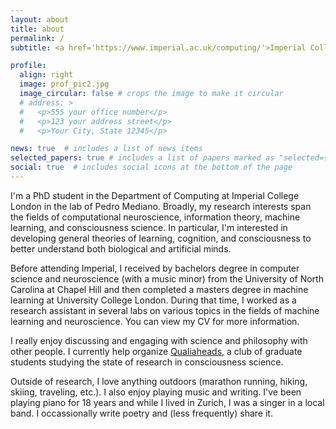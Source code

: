 ```yaml
---
layout: about
title: about
permalink: /
subtitle: <a href='https://www.imperial.ac.uk/computing/'>Imperial College London, Department of Computing</a> #<a href='#'>Affiliations</a>. Address. Contacts. Moto. Etc.

profile:
  align: right
  image: prof_pic2.jpg
  image_circular: false # crops the image to make it circular
  # address: >
  #   <p>555 your office number</p>
  #   <p>123 your address street</p>
  #   <p>Your City, State 12345</p>

news: true  # includes a list of news items
selected_papers: true # includes a list of papers marked as "selected={true}"
social: true  # includes social icons at the bottom of the page
---
```


<!-- I was born and raised in Columbus, Ohio. After enough time in the midwest, I did a bachelors degree in computer science and neuroscience (with a music minor) at the University of North Carolina at Chapel Hill. Deciding I wanted to pursue the field of AI more directly, I went on to do a masters degree in machine learning at University College London. During both degrees, I worked as a research assistant in several labs on various topics in the fields of machine learning and neuroscience. After finishing my masters, I worked as a research assistant at ETH Zurich for a year, studying the use of hypernetworks for meta-learning.  -->

I'm a PhD student in the Department of Computing at Imperial College London in the lab of Pedro Mediano. Broadly, my research interests span the fields of computational neuroscience, information theory, machine learning, and consciousness science. In particular, I'm interested in developing general theories of learning, cognition, and consciousness to better understand both biological and artificial minds.

Before attending Imperial, I received by bachelors degree in computer science and neuroscience (with a music minor) from the University of North Carolina at Chapel Hill and then completed a masters degree in machine learning at University College London. During that time, I worked as a research assistant in several labs on various topics in the fields of machine learning and neuroscience. You can view my CV for more information.

I really enjoy discussing and engaging with science and philosophy with other people. I currently help organize <a href='https://qualiaheads.github.io/blog/'>Qualiaheads</a>, a club of graduate students studying the state of research in consciousness science.

Outside of research, I love anything outdoors (marathon running, hiking, skiing, traveling, etc.). I also enjoy playing music and writing. I've been playing piano for 18 years and while I lived in Zurich, I was a singer in a local band. I occassionally write poetry and (less frequently) share it.

<!-- Write your biography here. Tell the world about yourself. Link to your favorite [subreddit](http://reddit.com). You can put a picture in, too. The code is already in, just name your picture `prof_pic.jpg` and put it in the `img/` folder.

Put your address / P.O. box / other info right below your picture. You can also disable any these elements by editing `profile` property of the YAML header of your `_pages/about.md`. Edit `_bibliography/papers.bib` and Jekyll will render your [publications page](/al-folio/publications/) automatically.

Link to your social media connections, too. This theme is set up to use [Font Awesome icons](http://fortawesome.github.io/Font-Awesome/) and [Academicons](https://jpswalsh.github.io/academicons/), like the ones below. Add your Facebook, Twitter, LinkedIn, Google Scholar, or just disable all of them. -->
